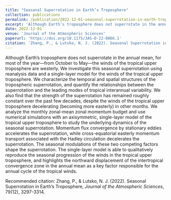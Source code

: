 ```yaml
---
title: "Seasonal Superrotation in Earth’s Troposphere"
collection: publications
permalink: /publication/2022-12-01-seasonal-superrotation-in-earth-troposphere
excerpt: 'Although Earth’s troposphere does not superrotate in the annual mean, for most of the year—from October to May—the winds of the tropical upper troposphere are westerly. We investigate this seasonal superrotation using reanalysis data and a single-layer model for the winds of the tropical upper troposphere. We characterize the temporal and spatial structures of the tropospheric superrotation, and quantify the relationships between the superrotation and the leading modes of tropical interannual variability. We also find that the strength of the superrotation has remained roughly constant over the past few decades, despite the winds of the tropical upper troposphere decelerating (becoming more easterly) in other months. We analyze the monthly zonal-mean zonal momentum budget and use numerical simulations with an axisymmetric, single-layer model of the tropical upper troposphere to study the underlying dynamics of the seasonal superrotation. Momentum flux convergence by stationary eddies accelerates the superrotation, while cross-equatorial easterly momentum transport associated with the Hadley circulation decelerates the superrotation. The seasonal modulations of these two competing factors shape the superrotation. The single-layer model is able to qualitatively reproduce the seasonal progression of the winds in the tropical upper troposphere, and highlights the northward displacement of the intertropical convergence zone in the annual mean as a key factor responsible for the annual cycle of the tropical winds.'
date: 2022-12-01
venue: 'Journal of the Atmospheric Sciences'
paperurl: 'https://doi.org/10.1175/JAS-D-22-0066.1'
citation: 'Zhang, P., & Lutsko, N. J. (2022). Seasonal Superrotation in Earth’s Troposphere, <i>Journal of the Atmospheric Sciences</i>, 79(12), 3297-3314.'
---
```

Although Earth’s troposphere does not superrotate in the annual mean, for most of the year—from October to May—the winds of the tropical upper troposphere are westerly. We investigate this seasonal superrotation using reanalysis data and a single-layer model for the winds of the tropical upper troposphere. We characterize the temporal and spatial structures of the tropospheric superrotation, and quantify the relationships between the superrotation and the leading modes of tropical interannual variability. We also find that the strength of the superrotation has remained roughly constant over the past few decades, despite the winds of the tropical upper troposphere decelerating (becoming more easterly) in other months. We analyze the monthly zonal-mean zonal momentum budget and use numerical simulations with an axisymmetric, single-layer model of the tropical upper troposphere to study the underlying dynamics of the seasonal superrotation. Momentum flux convergence by stationary eddies accelerates the superrotation, while cross-equatorial easterly momentum transport associated with the Hadley circulation decelerates the superrotation. The seasonal modulations of these two competing factors shape the superrotation. The single-layer model is able to qualitatively reproduce the seasonal progression of the winds in the tropical upper troposphere, and highlights the northward displacement of the intertropical convergence zone in the annual mean as a key factor responsible for the annual cycle of the tropical winds.

Recommended citation: Zhang, P., & Lutsko, N. J. (2022). Seasonal Superrotation in Earth’s Troposphere, <i>Journal of the Atmospheric Sciences</i>, 79(12), 3297-3314.
